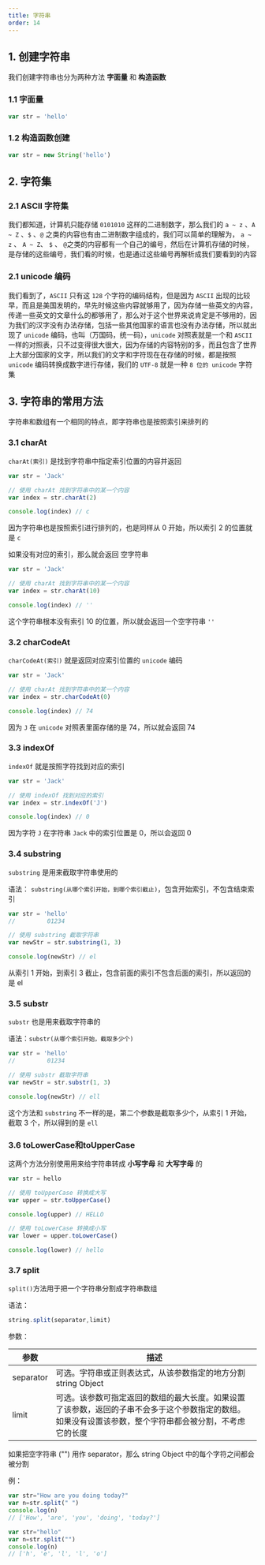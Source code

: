```yaml
---
title: 字符串
order: 14
---
```


## 1. 创建字符串

我们创建字符串也分为两种方法 **字面量** 和 **构造函数**

### 1.1 字面量 

```javascript
var str = 'hello'
```

### 1.2 构造函数创建

```javascript
var str = new String('hello')
```

## 2. 字符集

### 2.1 ASCII 字符集

我们都知道，计算机只能存储 `0101010` 这样的二进制数字，那么我们的 `a ~ z` 、`A ~ Z` 、`$` 、`@`  之类的内容也有由二进制数字组成的，我们可以简单的理解为， `a ~ z` 、 `A ~ Z`、 `$` 、 `@`之类的内容都有一个自己的编号，然后在计算机存储的时候，是存储的这些编号，我们看的时候，也是通过这些编号再解析成我们要看到的内容

### 2.1 unicode 编码

我们看到了，`ASCII` 只有这 `128` 个字符的编码结构，但是因为 `ASCII` 出现的比较早，而且是美国发明的，早先时候这些内容就够用了，因为存储一些英文的内容，传递一些英文的文章什么的都够用了，那么对于这个世界来说肯定是不够用的，因为我们的汉字没有办法存储，包括一些其他国家的语言也没有办法存储，所以就出现了 `unicode` 编码，也叫（万国码，统一码），`unicode` 对照表就是一个和 `ASCII` 一样的对照表，只不过变得很大很大，因为存储的内容特别的多，而且包含了世界上大部分国家的文字，所以我们的文字和字符现在在存储的时候，都是按照 `unicode` 编码转换成数字进行存储，我们的 `UTF-8` 就是一种 `8 位的 unicode` 字符集

## 3. 字符串的常用方法

字符串和数组有一个相同的特点，即字符串也是按照索引来排列的

### 3.1 charAt

`charAt(索引)`  是找到字符串中指定索引位置的内容并返回

```javascript
var str = 'Jack'

// 使用 charAt 找到字符串中的某一个内容
var index = str.charAt(2)

console.log(index) // c
```

因为字符串也是按照索引进行排列的，也是同样从 0 开始，所以索引 2 的位置就是 `c`

如果没有对应的索引，那么就会返回 空字符串

```javascript
var str = 'Jack'

// 使用 charAt 找到字符串中的某一个内容
var index = str.charAt(10)

console.log(index) // ''
```

这个字符串根本没有索引 10 的位置，所以就会返回一个空字符串 `''`

### 3.2 charCodeAt

`charCodeAt(索引)` 就是返回对应索引位置的 `unicode` 编码

```javascript
var str = 'Jack'

// 使用 charAt 找到字符串中的某一个内容
var index = str.charCodeAt(0)

console.log(index) // 74
```

因为 `J` 在 `unicode` 对照表里面存储的是 74，所以就会返回 74

### 3.3 indexOf

`indexOf` 就是按照字符找到对应的索引

```javascript
var str = 'Jack'

// 使用 indexOf 找到对应的索引
var index = str.indexOf('J')

console.log(index) // 0
```

因为字符 `J` 在字符串 `Jack` 中的索引位置是 0，所以会返回 0

### 3.4 substring

`substring` 是用来截取字符串使用的

语法： `substring(从哪个索引开始，到哪个索引截止)`，包含开始索引，不包含结束索引

```javascript
var str = 'hello'
//         01234

// 使用 substring 截取字符串
var newStr = str.substring(1, 3)

console.log(newStr) // el
```

从索引 1 开始，到索引 3 截止，包含前面的索引不包含后面的索引，所以返回的是 el

### 3.5 substr

`substr` 也是用来截取字符串的

语法：`substr(从哪个索引开始，截取多少个)`

```javascript
var str = 'hello'
//         01234

// 使用 substr 截取字符串
var newStr = str.substr(1, 3)

console.log(newStr) // ell
```

这个方法和 `substring` 不一样的是，第二个参数是截取多少个，从索引 1 开始，截取 3 个，所以得到的是 `ell`

### 3.6 toLowerCase和toUpperCase

这两个方法分别使用用来给字符串转成 **小写字母** 和 **大写字母** 的

```javascript
var str = hello

// 使用 toUpperCase 转换成大写
var upper = str.toUpperCase()

console.log(upper) // HELLO

// 使用 toLowerCase 转换成小写
var lower = upper.toLowerCase()

console.log(lower) // hello
```

### 3.7 split

`split()`方法用于把一个字符串分割成字符串数组

语法：

```js
string.split(separator,limit)
```

参数：

| 参数      | 描述                                                         |
| --------- | ------------------------------------------------------------ |
| separator | 可选。字符串或正则表达式，从该参数指定的地方分割 string Object |
| limit     | 可选。该参数可指定返回的数组的最大长度。如果设置了该参数，返回的子串不会多于这个参数指定的数组。如果没有设置该参数，整个字符串都会被分割，不考虑它的长度 |

如果把空字符串 ("") 用作 separator，那么 string Object 中的每个字符之间都会被分割

例：

```js
var str="How are you doing today?"
var n=str.split(" ")
console.log(n)
// ['How', 'are', 'you', 'doing', 'today?']
```

```js
var str="hello"
var n=str.split("")
console.log(n)
// ['h', 'e', 'l', 'l', 'o']
```

